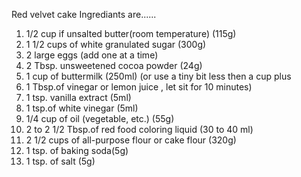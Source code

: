 Red velvet cake Ingrediants are......


1. 1/2 cup if unsalted butter(room temperature) (115g)
2. 1 1/2 cups of white granulated sugar (300g)
3. 2 large eggs (add one at a time)
4. 2 Tbsp. unsweetened cocoa powder (24g)
5. 1 cup of buttermilk (250ml) (or use a tiny bit less then a cup plus
6. 1 Tbsp.of vinegar or lemon juice , let sit for 10 minutes)
7. 1 tsp. vanilla extract (5ml)
8. 1 tsp.of white vinegar (5ml)
9. 1/4 cup of oil (vegetable, etc.) (55g)
10. 2 to 2 1/2 Tbsp.of red food coloring liquid (30 to 40 ml)
11. 2 1/2 cups of all-purpose flour or cake flour (320g)
12. 1 tsp. of baking soda(5g)
13. 1 tsp. of salt (5g)